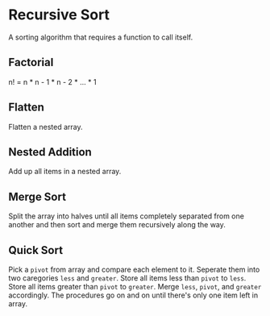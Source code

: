 # Recursive Sort
A sorting algorithm that requires a function to call itself.

## Factorial
n! = n * n - 1 * n - 2 * ... * 1

## Flatten
Flatten a nested array.

## Nested Addition
Add up all items in a nested array.

## Merge Sort
Split the array into halves until all items completely separated
from one another and then sort and merge them recursively along
the way.

## Quick Sort
Pick a `pivot` from array and compare each element to it.
Seperate them into two caregories `less` and `greater`. 
Store all items less than `pivot` to `less`.
Store all items greater than `pivot` to `greater`.
Merge `less`, `pivot`, and `greater` accordingly.
The procedures go on and on until there's only one item
left in array.